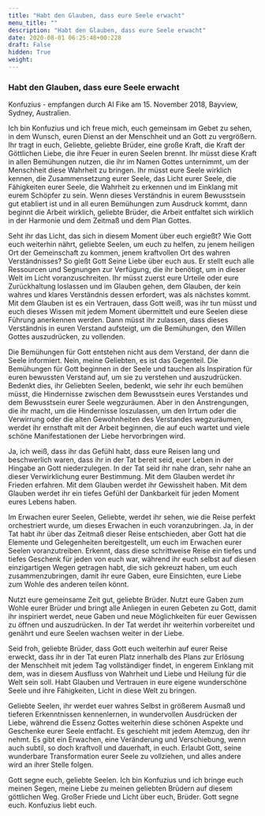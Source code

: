 ```yaml
---
title: "Habt den Glauben, dass eure Seele erwacht"
menu_title: ""
description: "Habt den Glauben, dass eure Seele erwacht"
date: 2020-08-01 06:25:48+00:228
draft: False
hidden: True
weight:
---
```

### Habt den Glauben, dass eure Seele erwacht

Konfuzius - empfangen durch Al Fike am 15. November 2018, Bayview, Sydney, Australien.

Ich bin Konfuzius und ich freue mich, euch gemeinsam im Gebet zu sehen, in dem Wunsch, euren Dienst an der Menschheit und an Gott zu vergrößern. Ihr tragt in euch, Geliebte, geliebte Brüder, eine große Kraft, die Kraft der Göttlichen Liebe, die ihre Feuer in euren Seelen brennt. Ihr müsst diese Kraft in allen Bemühungen nutzen, die ihr im Namen Gottes unternimmt, um der Menschheit diese Wahrheit zu bringen. Ihr müsst eure Seele wirklich kennen, die Zusammensetzung eurer Seele, das Licht eurer Seele, die Fähigkeiten eurer Seele, die Wahrheit zu erkennen und im Einklang mit eurem Schöpfer zu sein. Wenn dieses Verständnis in eurem Bewusstsein gut etabliert ist und in all euren Bemühungen zum Ausdruck kommt, dann beginnt die Arbeit wirklich, geliebte Brüder, die Arbeit entfaltet sich wirklich in der Harmonie und dem Zeitmaß und dem Plan Gottes.

Seht ihr das Licht, das sich in diesem Moment über euch ergießt? Wie Gott euch weiterhin nährt, geliebte Seelen, um euch zu helfen, zu jenem heiligen Ort der Gemeinschaft zu kommen, jenem kraftvollen Ort des wahren Verständnisses? So gießt Gott Seine Liebe über euch aus. Er stellt euch alle Ressourcen und Segnungen zur Verfügung, die ihr benötigt, um in dieser Welt im Licht voranzuschreiten. Ihr müsst zuerst eure Urteile oder eure Zurückhaltung loslassen und im Glauben gehen, dem Glauben, der kein wahres und klares Verständnis dessen erfordert, was als nächstes kommt. Mit dem Glauben ist es ein Vertrauen, dass Gott weiß, was ihr tun müsst und euch dieses Wissen mit jedem Moment übermittelt und eure Seelen diese Führung anerkennen werden. Dann müsst ihr zulassen, dass dieses Verständnis in euren Verstand aufsteigt, um die Bemühungen, den Willen Gottes auszudrücken, zu vollenden.

Die Bemühungen für Gott entstehen nicht aus dem Verstand, der dann die Seele informiert. Nein, meine Geliebten, es ist das Gegenteil. Die Bemühungen für Gott beginnen in der Seele und tauchen als Inspiration für euren bewussten Verstand auf, um sie zu verstehen und auszudrücken. Bedenkt dies, ihr Geliebten Seelen, bedenkt, wie sehr ihr euch bemühen müsst, die Hindernisse zwischen dem Bewusstsein eures Verstandes und dem Bewusstsein eurer Seele wegzuräumen. Aber in den Anstrengungen, die ihr macht, um die Hindernisse loszulassen, um den Irrtum oder die Verwirrung oder die alten Gewohnheiten des Verstandes wegzuräumen, werdet ihr ernsthaft mit der Arbeit beginnen, die auf euch wartet und viele schöne Manifestationen der Liebe hervorbringen wird.

Ja, ich weiß, dass ihr das Gefühl habt, dass eure Reisen lang und beschwerlich waren, dass ihr in der Tat bereit seid, euer Leben in der Hingabe an Gott niederzulegen. In der Tat seid ihr nahe dran, sehr nahe an dieser Verwirklichung eurer Bestimmung. Mit dem Glauben werdet ihr Frieden erfahren. Mit dem Glauben werdet ihr Gewissheit haben. Mit dem Glauben werdet ihr ein tiefes Gefühl der Dankbarkeit für jeden Moment eures Lebens haben.

Im Erwachen eurer Seelen, Geliebte, werdet ihr sehen, wie die Reise perfekt orchestriert wurde, um dieses Erwachen in euch voranzubringen. Ja, in der Tat habt ihr über das Zeitmaß dieser Reise entschieden, aber Gott hat die Elemente und Gelegenheiten bereitgestellt, um euch im Erwachen eurer Seelen voranzutreiben. Erkennt, dass diese schrittweise Reise ein tiefes und tiefes Geschenk für jeden von euch war, während ihr euch selbst auf diesen einzigartigen Wegen getragen habt, die sich gekreuzt haben, um euch zusammenzubringen, damit ihr eure Gaben, eure Einsichten, eure Liebe zum Wohle des anderen teilen könnt.

Nutzt eure gemeinsame Zeit gut, geliebte Brüder. Nutzt eure Gaben zum Wohle eurer Brüder und bringt alle Anliegen in euren Gebeten zu Gott, damit ihr inspiriert werdet, neue Gaben und neue Möglichkeiten für euer Gewissen zu öffnen und auszudrücken. In der Tat werdet ihr weiterhin vorbereitet und genährt und eure Seelen wachsen weiter in der Liebe.

Seid froh, geliebte Brüder, dass Gott euch weiterhin auf eurer Reise erweckt, dass ihr in der Tat euren Platz innerhalb des Plans zur Erlösung der Menschheit mit jedem Tag vollständiger findet, in engerem Einklang mit dem, was in diesem Ausfluss von Wahrheit und Liebe und Heilung für die Welt sein soll. Habt Glauben und Vertrauen in eure eigene wunderschöne Seele und ihre Fähigkeiten, Licht in diese Welt zu bringen.

Geliebte Seelen, ihr werdet euer wahres Selbst in größerem Ausmaß und tieferen Erkenntnissen kennenlernen, in wundervollen Ausdrücken der Liebe, während die Essenz Gottes weiterhin diese schönen Aspekte und Geschenke eurer Seele entfacht. Es geschieht mit jedem Atemzug, den ihr nehmt. Es gibt ein Erwachen, eine Veränderung und Verschiebung, wenn auch subtil, so doch kraftvoll und dauerhaft, in euch. Erlaubt Gott, seine wunderbare Transformation eurer Seele zu vollziehen, und alles andere wird an ihrer Stelle folgen.

Gott segne euch, geliebte Seelen. Ich bin Konfuzius und ich bringe euch meinen Segen, meine Liebe zu meinen geliebten Brüdern auf diesem göttlichen Weg. Großer Friede und Licht über euch, Brüder. Gott segne euch. Konfuzius liebt euch.
